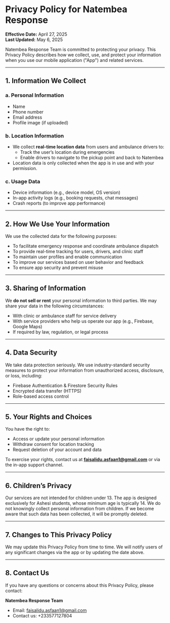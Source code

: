 # Privacy Policy for Natembea Response

**Effective Date:** April 27, 2025  
**Last Updated:** May 6, 2025

Natembea Response Team is committed to protecting your privacy. This Privacy Policy describes how we collect, use, and protect your information when you use our mobile application ("App") and related services.

---

## 1. Information We Collect

### a. Personal Information
- Name
- Phone number
- Email address
- Profile image (if uploaded)

### b. Location Information
- We collect **real-time location data** from users and ambulance drivers to:
  - Track the user’s location during emergencies
  - Enable drivers to navigate to the pickup point and back to Natembea
- Location data is only collected when the app is in use and with your permission.

### c. Usage Data
- Device information (e.g., device model, OS version)
- In-app activity logs (e.g., booking requests, chat messages)
- Crash reports (to improve app performance)

---

## 2. How We Use Your Information

We use the collected data for the following purposes:
- To facilitate emergency response and coordinate ambulance dispatch
- To provide real-time tracking for users, drivers, and clinic staff
- To maintain user profiles and enable communication
- To improve our services based on user behavior and feedback
- To ensure app security and prevent misuse

---

## 3. Sharing of Information

We **do not sell or rent** your personal information to third parties. We may share your data in the following circumstances:
- With clinic or ambulance staff for service delivery
- With service providers who help us operate our app (e.g., Firebase, Google Maps)
- If required by law, regulation, or legal process

---

## 4. Data Security

We take data protection seriously. We use industry-standard security measures to protect your information from unauthorized access, disclosure, or loss, including:
- Firebase Authentication & Firestore Security Rules
- Encrypted data transfer (HTTPS)
- Role-based access control

---

## 5. Your Rights and Choices

You have the right to:
- Access or update your personal information
- Withdraw consent for location tracking
- Request deletion of your account and data

To exercise your rights, contact us at **faisalidu.asfaan1@gmail.com** or via the in-app support channel.

---

## 6. Children’s Privacy

Our services are not intended for children under 13. The app is designed exclusively for Ashesi students, whose minimum age is typically 14. We do not knowingly collect personal information from children. If we become aware that such data has been collected, it will be promptly deleted.

---

## 7. Changes to This Privacy Policy

We may update this Privacy Policy from time to time. We will notify users of any significant changes via the app or by updating the date above.

---

## 8. Contact Us

If you have any questions or concerns about this Privacy Policy, please contact:

**Natembea Response Team**  
- Email: faisalidu.asfaan1@gmail.com 
- Contact us: +233577127804

